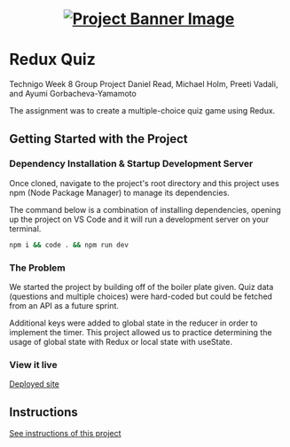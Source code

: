 <h1 align="center">
  <a href="">
    <img src="/src/assets/redux-quiz.svg" alt="Project Banner Image">
  </a>
</h1>

# Redux Quiz

Technigo Week 8 Group Project Daniel Read, Michael Holm, Preeti Vadali, and Ayumi Gorbacheva-Yamamoto

The assignment was to create a multiple-choice quiz game using Redux.

## Getting Started with the Project

### Dependency Installation & Startup Development Server

Once cloned, navigate to the project's root directory and this project uses npm (Node Package Manager) to manage its dependencies.

The command below is a combination of installing dependencies, opening up the project on VS Code and it will run a development server on your terminal.

```bash
npm i && code . && npm run dev
```

### The Problem

We started the project by building off of the boiler plate given. Quiz data (questions and multiple choices) were hard-coded but could be fetched from an API as a future sprint. 

Additional keys were added to global state in the reducer in order to implement the timer. This project allowed us to practice determining the usage of global state with Redux or local state with useState.


### View it live

<a href="https://technigo-wk8-redux-quiz.netlify.app/">
  Deployed site
</a>

## Instructions

<a href="instructions.md">
   See instructions of this project
</a>
